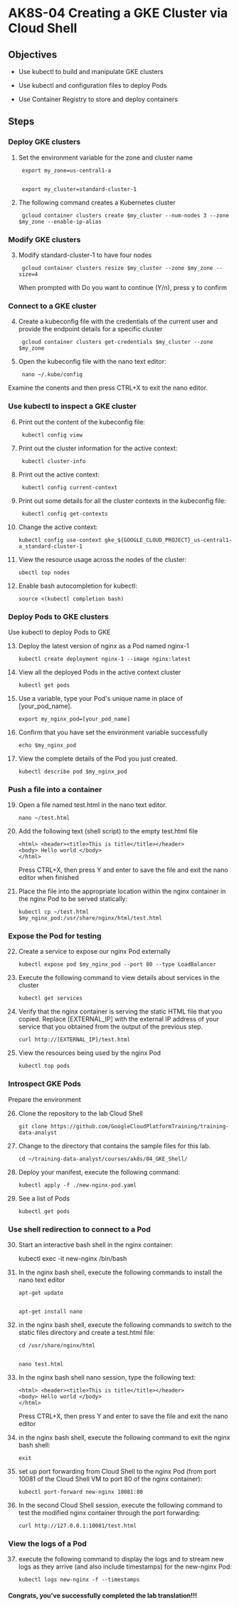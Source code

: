 # AK8S-04 Creating a GKE Cluster via Cloud Shell

## Objectives

- Use kubectl to build and manipulate GKE clusters

- Use kubectl and configuration files to deploy Pods

- Use Container Registry to store and deploy containers


## Steps

### Deploy GKE clusters

1. Set the environment variable for the zone and cluster name

        export my_zone=us-central1-a


        export my_cluster=standard-cluster-1

2. The following command creates a Kubernetes cluster

        gcloud container clusters create $my_cluster --num-nodes 3 --zone $my_zone --enable-ip-alias

### Modify GKE clusters

3. Modify standard-cluster-1 to have four nodes

        gcloud container clusters resize $my_cluster --zone $my_zone --size=4

    
    When prompted with Do you want to continue (Y/n), press y to confirm

### Connect to a GKE cluster

4. Create a kubeconfig file with the credentials of the current user and provide the endpoint details for a specific cluster

        gcloud container clusters get-credentials $my_cluster --zone $my_zone

5. Open the kubeconfig file with the nano text editor:

        nano ~/.kube/config

Examine the conents and then press CTRL+X to exit the nano editor.

### Use kubectl to inspect a GKE cluster

6. Print out the content of the kubeconfig file:

        kubectl config view

7. Print out the cluster information for the active context:

        kubectl cluster-info

8. Print out the active context:

        kubectl config current-context

9. Print out some details for all the cluster contexts in the kubeconfig file:

        kubectl config get-contexts

10. Change the active context:

        kubectl config use-context gke_${GOOGLE_CLOUD_PROJECT}_us-central1-a_standard-cluster-1

11. View the resource usage across the nodes of the cluster:

        ubectl top nodes

12. Enable bash autocompletion for kubectl:

        source <(kubectl completion bash)

### Deploy Pods to GKE clusters

Use kubectl to deploy Pods to GKE

13. Deploy the latest version of nginx as a Pod named nginx-1

        kubectl create deployment nginx-1 --image nginx:latest

14. View all the deployed Pods in the active context cluster

        kubectl get pods

15. Use a variable, type your Pod's unique name in place of [your_pod_name].

        export my_nginx_pod=[your_pod_name]

17. Confirm that you have set the environment variable successfully

        echo $my_nginx_pod

18. View the complete details of the Pod you just created.

        kubectl describe pod $my_nginx_pod

### Push a file into a container

19. Open a file named test.html in the nano text editor.

        nano ~/test.html

20. Add the following text (shell script) to the empty test.html file

        <html> <header><title>This is title</title></header>
        <body> Hello world </body>
        </html>

    Press CTRL+X, then press Y and enter to save the file and exit the nano editor when finished

21. Place the file into the appropriate location within the nginx container in the nginx Pod to be served statically:

        kubectl cp ~/test.html $my_nginx_pod:/usr/share/nginx/html/test.html

### Expose the Pod for testing

22. Create a service to expose our nginx Pod externally

        kubectl expose pod $my_nginx_pod --port 80 --type LoadBalancer

23. Execute the following command to view details about services in the cluster

        kubectl get services

24. Verify that the nginx container is serving the static HTML file that you copied. Replace [EXTERNAL_IP] with the external IP address of your service that you obtained from the output of the previous step.

        curl http://[EXTERNAL_IP]/test.html

25. View the resources being used by the nginx Pod

        kubectl top pods

### Introspect GKE Pods
Prepare the environment

26. Clone the repository to the lab Cloud Shell

        git clone https://github.com/GoogleCloudPlatformTraining/training-data-analyst

27. Change to the directory that contains the sample files for this lab.

        cd ~/training-data-analyst/courses/ak8s/04_GKE_Shell/

28. Deploy your manifest, execute the following command:

        kubectl apply -f ./new-nginx-pod.yaml

29. See a list of Pods

        kubectl get pods

### Use shell redirection to connect to a Pod

30.  Start an interactive bash shell in the nginx container:

        kubectl exec -it new-nginx /bin/bash

31. In the nginx bash shell, execute the following commands to install the nano text editor

        apt-get update


        apt-get install nano

32. in the nginx bash shell, execute the following commands to switch to the static files directory and create a test.html file:

        cd /usr/share/nginx/html

        
        nano test.html

33. In the nginx bash shell nano session, type the following text:

        <html> <header><title>This is title</title></header>
        <body> Hello world </body>
        </html>
    
    Press CTRL+X, then press Y and enter to save the file and exit the nano editor

34. in the nginx bash shell, execute the following command to exit the nginx bash shell:

        exit

35. set up port forwarding from Cloud Shell to the nginx Pod (from port 10081 of the Cloud Shell VM to port 80 of the nginx container):

        kubectl port-forward new-nginx 10081:80

36. In the second Cloud Shell session, execute the following command to test the modified nginx container through the port forwarding:

        curl http://127.0.0.1:10081/test.html

### View the logs of a Pod

37. execute the following command to display the logs and to stream new logs as they arrive (and also include timestamps) for the new-nginx Pod:

        kubectl logs new-nginx -f --timestamps


#### Congrats, you've successfully completed the lab translation!!!